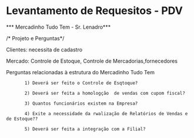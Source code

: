 # Levantamento de Requesitos - PDV 
 

 *** Mercadinho Tudo Tem -  Sr. Lenadro*** 

/* Projeto e Perguntas*/

Clientes: necessita de cadastro

Mercado: Controle de Estoque, Controle de Mercadorias,fornecedores


Perguntas relacionadas à estrutura do Mercadinho  Tudo Tem
           
           1) Deverá ser feito o Controle de Esqtoque?

           2) Deverá ser feita a homologção  de vendas com cupom fiscal?

           3) Quantos funcionários existem na Empresa?

           4) Exite a necessidade da rwalização de Relatórios de Vendas e de Estoque??

           5) Deverá ser feita a integração com a Filial? 


        
